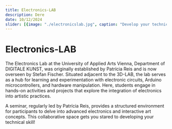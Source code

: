 ```yaml
---
title: Electronics-LAB
description: Dere
date: 10/12/2024
slider: [{image: "./electronicslab.jpg", caption: "Develop your technical skill!"},]
---
```

# Electronics-LAB

The Electronics Lab at the University of Applied Arts Vienna, Department of DIGITALE KUNST, was originally established by Patrícia Reis and is now overseen by Stefan Fischer. Situated adjacent to the 3D-LAB, the lab serves as a hub for learning and experimentation with electronic circuits, Arduino microcontrollers, and hardware manipulation. Here, students engage in hands-on activities and projects that explore the integration of electronics into artistic practices.

A seminar, regularly led by Patrícia Reis, provides a structured environment for participants to delve into advanced electronics and interactive art concepts. This collaborative space gets you stared to developing your technical skill!
